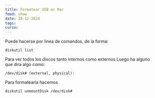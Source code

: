 ```yaml
---
title: Formatear USB en Mac
feed: show
date: 28-12-2024
tags: 
curso:
---
```

Puede hacerse por linea de comandos, de la forma:
```
diskutil list
```

Para ver todos los discos tanto internos como externos
Luego ha alguno que dira algo como: 
```
/dev/disk# (external, physical):
```

Para formatearla hacemos 
```
diskutil unmountDisk /dev/disk#
```

